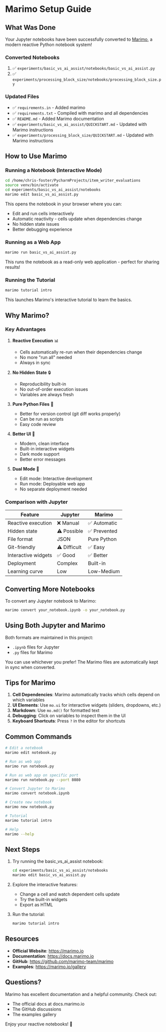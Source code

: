 # Marimo Setup Guide

## What Was Done

Your Jupyter notebooks have been successfully converted to [Marimo](https://marimo.io), a modern reactive Python notebook system!

### Converted Notebooks

1. ✅ `experiments/basic_vs_ai_assist/notebooks/basic_vs_ai_assist.py`
2. ✅ `experiments/processing_block_size/notebooks/processing_block_size.py`

### Updated Files

- ✅ `requirements.in` - Added marimo
- ✅ `requirements.txt` - Compiled with marimo and all dependencies
- ✅ `README.md` - Added Marimo documentation
- ✅ `experiments/basic_vs_ai_assist/QUICKSTART.md` - Updated with Marimo instructions
- ✅ `experiments/processing_block_size/QUICKSTART.md` - Updated with Marimo instructions

## How to Use Marimo

### Running a Notebook (Interactive Mode)

```bash
cd /home/chris-foster/PycharmProjects/item_writer_evaluations
source venv/bin/activate
cd experiments/basic_vs_ai_assist/notebooks
marimo edit basic_vs_ai_assist.py
```

This opens the notebook in your browser where you can:
- Edit and run cells interactively
- Automatic reactivity - cells update when dependencies change
- No hidden state issues
- Better debugging experience

### Running as a Web App

```bash
marimo run basic_vs_ai_assist.py
```

This runs the notebook as a read-only web application - perfect for sharing results!

### Running the Tutorial

```bash
marimo tutorial intro
```

This launches Marimo's interactive tutorial to learn the basics.

## Why Marimo?

### Key Advantages

1. **Reactive Execution** 📊
   - Cells automatically re-run when their dependencies change
   - No more "run all" needed
   - Always in sync

2. **No Hidden State** 🔒
   - Reproducibility built-in
   - No out-of-order execution issues
   - Variables are always fresh

3. **Pure Python Files** 📝
   - Better for version control (git diff works properly)
   - Can be run as scripts
   - Easy code review

4. **Better UI** 🎨
   - Modern, clean interface
   - Built-in interactive widgets
   - Dark mode support
   - Better error messages

5. **Dual Mode** 🚀
   - Edit mode: Interactive development
   - Run mode: Deployable web app
   - No separate deployment needed

### Comparison with Jupyter

| Feature | Jupyter | Marimo |
|---------|---------|--------|
| Reactive execution | ❌ Manual | ✅ Automatic |
| Hidden state | ⚠️ Possible | ✅ Prevented |
| File format | JSON | Pure Python |
| Git-friendly | ⚠️ Difficult | ✅ Easy |
| Interactive widgets | ✅ Good | ✅ Better |
| Deployment | Complex | Built-in |
| Learning curve | Low | Low-Medium |

## Converting More Notebooks

To convert any Jupyter notebook to Marimo:

```bash
marimo convert your_notebook.ipynb -o your_notebook.py
```

## Using Both Jupyter and Marimo

Both formats are maintained in this project:
- `.ipynb` files for Jupyter
- `.py` files for Marimo

You can use whichever you prefer! The Marimo files are automatically kept in sync when converted.

## Tips for Marimo

1. **Cell Dependencies**: Marimo automatically tracks which cells depend on which variables
2. **UI Elements**: Use `mo.ui` for interactive widgets (sliders, dropdowns, etc.)
3. **Markdown**: Use `mo.md()` for formatted text
4. **Debugging**: Click on variables to inspect them in the UI
5. **Keyboard Shortcuts**: Press `?` in the editor for shortcuts

## Common Commands

```bash
# Edit a notebook
marimo edit notebook.py

# Run as web app
marimo run notebook.py

# Run as web app on specific port
marimo run notebook.py --port 8080

# Convert Jupyter to Marimo
marimo convert notebook.ipynb

# Create new notebook
marimo new notebook.py

# Tutorial
marimo tutorial intro

# Help
marimo --help
```

## Next Steps

1. Try running the basic_vs_ai_assist notebook:
   ```bash
   cd experiments/basic_vs_ai_assist/notebooks
   marimo edit basic_vs_ai_assist.py
   ```

2. Explore the interactive features:
   - Change a cell and watch dependent cells update
   - Try the built-in widgets
   - Export as HTML

3. Run the tutorial:
   ```bash
   marimo tutorial intro
   ```

## Resources

- **Official Website**: https://marimo.io
- **Documentation**: https://docs.marimo.io
- **GitHub**: https://github.com/marimo-team/marimo
- **Examples**: https://marimo.io/gallery

## Questions?

Marimo has excellent documentation and a helpful community. Check out:
- The official docs at docs.marimo.io
- The GitHub discussions
- The examples gallery

Enjoy your reactive notebooks! 🎉

